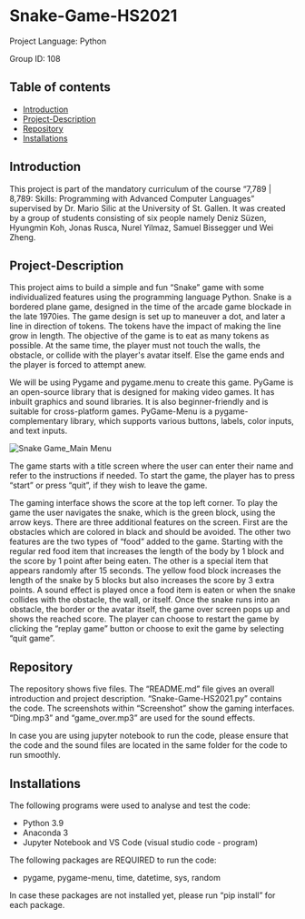 # Snake-Game-HS2021

Project Language: Python

Group ID:  108

## Table of contents
* [Introduction](#Introduction)
* [Project-Description](#Project-Description)
* [Repository](#Repository)
* [Installations](#Installations)

## Introduction
This project is part of the mandatory curriculum of the course “7,789 | 8,789: Skills: Programming with Advanced Computer Languages” supervised by Dr. Mario Silic at the University of St. Gallen. It was created by a group of students consisting of six people namely Deniz Süzen, Hyungmin Koh, Jonas Rusca, Nurel Yilmaz, Samuel Bissegger und Wei Zheng. 


## Project-Description
This project aims to build a simple and fun “Snake” game with some individualized features using the programming language Python. Snake is a bordered plane game, designed in the time of the arcade game blockade in the late 1970ies. The game design is set up to maneuver a dot, and later a line in direction of tokens. The tokens have the impact of making the line grow in length. The objective of the game is to eat as many tokens as possible. At the same time, the player must not touch the walls, the obstacle, or collide with the player's avatar itself. Else the game ends and the player is forced to attempt anew. 

We will be using Pygame and pygame.menu to create this game. PyGame is an open-source library that is designed for making video games. It has inbuilt graphics and sound libraries. It is also beginner-friendly and is suitable for cross-platform games. PyGame-Menu is a pygame-complementary library, which supports various buttons, labels, color inputs, and text inputs. 


![Snake Game_Main Menu](https://user-images.githubusercontent.com/95411649/146671962-eff85403-b84a-43d2-b9b0-8d03ac6cc1e8.png)

The game starts with a title screen where the user can enter their name and refer to the instructions if needed. To start the game, the player has to press “start” or press “quit”, if they wish to leave the game.

The gaming interface shows the score at the top left corner. To play the game the user navigates the snake, which is the green block, using the arrow keys. There are three additional features on the screen. First are the obstacles which are colored in black and should be avoided. The other two features are the two types of “food” added to the game. Starting with the regular red food item that increases the length of the body by 1 block and the score by 1 point after being eaten. The other is a special item that appears randomly after 15 seconds. The yellow food block increases the length of the snake by 5 blocks but also increases the score by 3 extra points. A sound effect is played once a food item is eaten or when the snake collides with the obstacle, the wall, or itself. 
Once the snake runs into an obstacle, the border or the avatar itself, the game over screen pops up and shows the reached score. The player can choose to restart the game by clicking the “replay game” button or choose to exit the game by selecting “quit game”. 

## Repository
The repository shows five files. The “README.md” file gives an overall introduction and project description. “Snake-Game-HS2021.py” contains the code. The screenshots within “Screenshot” show the gaming interfaces. “Ding.mp3” and “game_over.mp3” are used for the sound effects. 

In case you are using jupyter notebook to run the code, please ensure that the code and the sound files are located in the same folder for the code to run smoothly. 

## Installations
The following programs were used to analyse and test the code:
* Python 3.9 
* Anaconda 3
* Jupyter Notebook and VS Code (visual studio code - program)

The following packages are REQUIRED to run the code: 
* pygame, pygame-menu, time, datetime, sys, random

In case these packages are not installed yet, please run “pip install” for each package.
